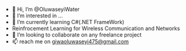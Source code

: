 - 👋 Hi, I’m @OluwaseyiWater
- 👀 I’m interested in ...
- 🌱 I’m currently learning C#(.NET FrameWork)
- Reinfrocement Learning for Wireless Communication and Networks
- 💞️ I’m looking to collaborate on any freelance project
- 📫  reach me on giwaoluwaseyi475@gmail.com

<!---
OluwaseyiWater/OluwaseyiWater is a ✨ special ✨ repository because its `README.md` (this file) appears on your GitHub profile.
You can click the Preview link to take a look at your changes.
--->
